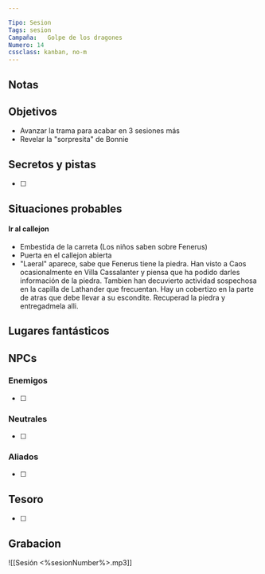 ```yaml
---

Tipo: Sesion
Tags: sesion
Campaña:   Golpe de los dragones
Numero: 14
cssclass: kanban, no-m
---
```

## Notas

## Objetivos
- Avanzar la trama para acabar en 3 sesiones más
- Revelar la "sorpresita" de Bonnie


## Secretos y pistas

- [ ] 


## Situaciones probables
#### Ir al callejon

-   Embestida de la carreta (Los niños saben sobre Fenerus)
-   Puerta en el callejon abierta
-   "Laeral" aparece, sabe que Fenerus tiene la piedra. Han visto a Caos ocasionalmente en Villa Cassalanter y piensa que ha podido darles información de la piedra. Tambien han decuvierto actividad sospechosa en la capilla de Lathander que frecuentan. Hay un cobertizo en la parte de atras que debe llevar a su escondite. Recuperad la piedra y entregadmela alli.

#### 

#### 


## Lugares fantásticos




## NPCs

### Enemigos
- [ ] 

### Neutrales
- [ ] 
### Aliados
- [ ] 


## Tesoro
- [ ] 

##  Grabacion
 ![[Sesión <%sesionNumber%>.mp3]]